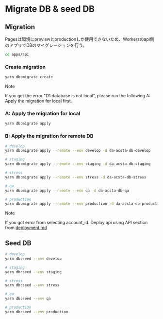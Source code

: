 # Migrate DB & seed DB

## Migration

Pagesは環境にpreviewとproductionしか使用できないため、Workersのapi側のアプリでDBのマイグレーションを行う。

```bash
cd apps/api
```

### Create migration

```bash
yarn db:migrate create
```

> [!NOTE]
> If you get the error "D1 database is not local", please run the following A: Apply the migration for local first.

### A: Apply the migration for local

```bash
yarn db:migrate apply
```

### B: Apply the migration for remote DB

```bash
# develop
yarn db:migrate apply --remote --env develop -d da-acsta-db-develop

# staging
yarn db:migrate apply --remote --env staging -d da-acsta-db-staging

# stress
yarn db:migrate apply --remote --env stress -d da-acsta-db-stress

# qa
yarn db:migrate apply --remote --env qa -d da-acsta-db-qa

# production
yarn db:migrate apply --remote --env production -d da-acsta-db-production
```

> [!NOTE]
> If you got error from selecting account_id. Deploy api using API section from [deployment.md](deployment.md)

## Seed DB

```bash
# develop
yarn db:seed --env develop

# staging
yarn db:seed --env staging

# stress
yarn db:seed --env stress

# qa
yarn db:seed --env qa

# production
yarn db:seed --env production
```
